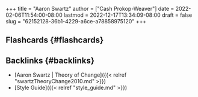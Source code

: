 +++
title = "Aaron Swartz"
author = ["Cash Prokop-Weaver"]
date = 2022-02-06T11:54:00-08:00
lastmod = 2022-12-17T13:34:09-08:00
draft = false
slug = "62152128-36b1-4229-a6ce-a78858975120"
+++

## Flashcards {#flashcards}


## Backlinks {#backlinks}

-   [Aaron Swartz | Theory of Change]({{< relref "swartzTheoryChange2010.md" >}})
-   [Style Guide]({{< relref "style_guide.md" >}})
